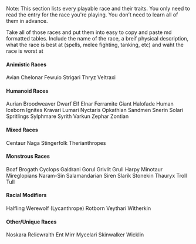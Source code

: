 Note: This section lists every playable race and their traits. You only need to read the entry for the race you're playing. You don’t need to learn all of them in advance.

Take all of those races and put them into easy to copy and paste md formatted tables. Include the name of the race, a breif physical description, what the race is best at (spells, melee fighting, tanking, etc) and waht the race is worst at
#### Animistic Races
Avian
Chelonar
Fewuio
Strigari
Thryz
Veltraxi
#### Humanoid Races
Aurian
Broodweaver
Dwarf
Elf
Elnar
Ferramite
Giant
Halofade
Human
Iceborn
Ignites
Kravari
Lumari
Nyctaris
Opkathian
Sandmen
Snerin
Solari
Spritlings
Sylphmare
Syrith
Varkun
Zephar
Zontian
#### Mixed Races
Centaur
Naga
Stingerfolk
Therianthropes
#### Monstrous Races
Boaf
Brogath
Cyclops
Galdrani
Gorul
Grivlit
Grull
Harpy
Minotaur
Mireglopians
Naram-Sin
Salamandarian
Siren
Slarik
Stonekin
Thauryx
Troll
Tull
#### Racial Modifiers
Halfling
Werewolf (Lycanthrope)
Rotborn
Veythari
Witherkin
#### Other/Unique Races
Noskara
Relicwraith
Ent
Mirr
Mycelari
Skinwalker
Wicklin